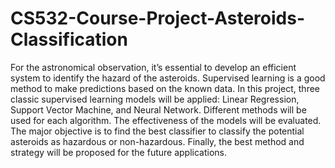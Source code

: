 # CS532-Course-Project-Asteroids-Classification
For the astronomical observation, it’s essential to develop an
efficient system to identify the hazard of the asteroids. Supervised learning is a good method to make
predictions based on the known data. In this project, three classic supervised learning models will be
applied: Linear Regression, Support Vector Machine, and Neural Network. Different methods will be
used for each algorithm. The effectiveness of the models will be evaluated. The major objective is to
find the best classifier to classify the potential asteroids as hazardous or non-hazardous. Finally, the
best method and strategy will be proposed for the future applications.
